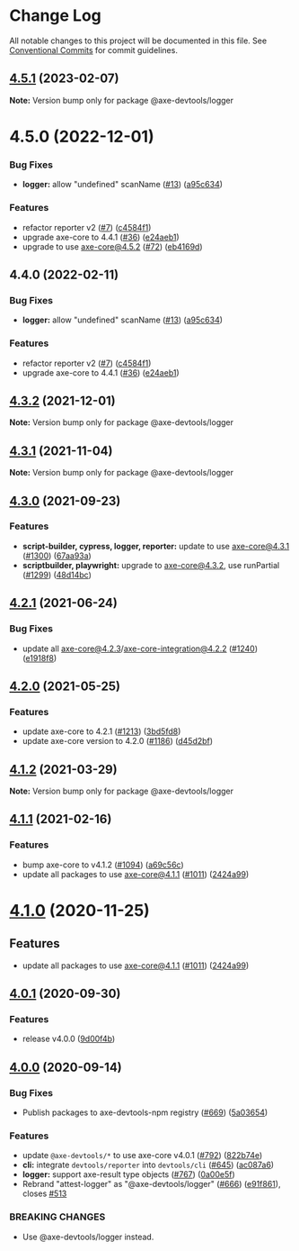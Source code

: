 # Change Log

All notable changes to this project will be documented in this file.
See [Conventional Commits](https://conventionalcommits.org) for commit guidelines.

## [4.5.1](https://github.com/dequelabs/axe-devtools-reporter/compare/v4.5.0...v4.5.1) (2023-02-07)

**Note:** Version bump only for package @axe-devtools/logger





# 4.5.0 (2022-12-01)


### Bug Fixes

* **logger:** allow "undefined" scanName ([#13](https://github.com/dequelabs/axe-devtools-reporter/issues/13)) ([a95c634](https://github.com/dequelabs/axe-devtools-reporter/commit/a95c634bacc084c0494a017144fcddc40fbbcdf3))


### Features

* refactor reporter v2 ([#7](https://github.com/dequelabs/axe-devtools-reporter/issues/7)) ([c4584f1](https://github.com/dequelabs/axe-devtools-reporter/commit/c4584f122b7f43d5d7d37a015020f4e7e38a6847))
* upgrade axe-core to 4.4.1 ([#36](https://github.com/dequelabs/axe-devtools-reporter/issues/36)) ([e24aeb1](https://github.com/dequelabs/axe-devtools-reporter/commit/e24aeb1a78f3173e7e86b99f065d2e9743c7b9a7))
* upgrade to use axe-core@4.5.2 ([#72](https://github.com/dequelabs/axe-devtools-reporter/issues/72)) ([eb4169d](https://github.com/dequelabs/axe-devtools-reporter/commit/eb4169dfdb5418183b1177230fd666f5a870fd6a))





## 4.4.0 (2022-02-11)


### Bug Fixes

* **logger:** allow "undefined" scanName ([#13](https://github.com/dequelabs/axe-devtools-reporter/issues/13)) ([a95c634](https://github.com/dequelabs/axe-devtools-reporter/commit/a95c634bacc084c0494a017144fcddc40fbbcdf3))


### Features

* refactor reporter v2 ([#7](https://github.com/dequelabs/axe-devtools-reporter/issues/7)) ([c4584f1](https://github.com/dequelabs/axe-devtools-reporter/commit/c4584f122b7f43d5d7d37a015020f4e7e38a6847))
* upgrade axe-core to 4.4.1 ([#36](https://github.com/dequelabs/axe-devtools-reporter/issues/36)) ([e24aeb1](https://github.com/dequelabs/axe-devtools-reporter/commit/e24aeb1a78f3173e7e86b99f065d2e9743c7b9a7))





## [4.3.2](https://github.com/dequelabs/axe-devtools-npm/compare/v4.3.0...v4.3.2) (2021-12-01)

**Note:** Version bump only for package @axe-devtools/logger





## [4.3.1](https://github.com/dequelabs/axe-devtools-npm/compare/v4.3.0...v4.3.1) (2021-11-04)

**Note:** Version bump only for package @axe-devtools/logger





## [4.3.0](https://github.com/dequelabs/axe-devtools-npm/compare/v4.2.1...v4.3.0) (2021-09-23)


### Features

* **script-builder, cypress, logger, reporter:** update to use axe-core@4.3.1 ([#1300](https://github.com/dequelabs/axe-devtools-npm/issues/1300)) ([67aa93a](https://github.com/dequelabs/axe-devtools-npm/commit/67aa93a65085b86fc270db9956538531b6e1a8b0))
* **scriptbuilder, playwright:** upgrade to axe-core@4.3.2, use runPartial ([#1299](https://github.com/dequelabs/axe-devtools-npm/issues/1299)) ([48d14bc](https://github.com/dequelabs/axe-devtools-npm/commit/48d14bca8df87c74ec9ad9a1d8bbacb967e03c17))





## [4.2.1](https://github.com/dequelabs/axe-devtools-npm/compare/v4.2.0...v4.2.1) (2021-06-24)


### Bug Fixes

* update all axe-core@4.2.3/axe-core-integration@4.2.2 ([#1240](https://github.com/dequelabs/axe-devtools-npm/issues/1240)) ([e1918f8](https://github.com/dequelabs/axe-devtools-npm/commit/e1918f8e67a17e560a61da8a20af8d638c9db7d1))





## [4.2.0](https://github.com/dequelabs/axe-devtools-npm/compare/v4.1.2...v4.2.0) (2021-05-25)


### Features

* update axe-core to 4.2.1 ([#1213](https://github.com/dequelabs/axe-devtools-npm/issues/1213)) ([3bd5fd8](https://github.com/dequelabs/axe-devtools-npm/commit/3bd5fd8e241629cace3be8358f56bfbf204c9515))
* update axe-core version to 4.2.0 ([#1186](https://github.com/dequelabs/axe-devtools-npm/issues/1186)) ([d45d2bf](https://github.com/dequelabs/axe-devtools-npm/commit/d45d2bfb2e191f0202b7d5fc80b5c243f03703ca))





## [4.1.2](https://github.com/dequelabs/axe-devtools-npm/compare/v4.1.1...v4.1.2) (2021-03-29)

**Note:** Version bump only for package @axe-devtools/logger





## [4.1.1](http://dequelabs/axe-devtools-npm/compare/v4.0.0...v4.1.1) (2021-02-16)


### Features

* bump axe-core to v4.1.2 ([#1094](http://dequelabs/axe-devtools-npm/issues/1094)) ([a69c56c](http://dequelabs/axe-devtools-npm/commits/a69c56c))
* update all packages to use axe-core@4.1.1 ([#1011](http://dequelabs/axe-devtools-npm/issues/1011)) ([2424a99](http://dequelabs/axe-devtools-npm/commits/2424a99))





# [4.1.0](https://github.com/dequelabs/axe-devtools-npm/compare/v4.0.0...v4.1.0) (2020-11-25)


## Features

* update all packages to use axe-core@4.1.1 ([#1011](https://github.com/dequelabs/axe-devtools-npm/issues/1011)) ([2424a99](https://github.com/dequelabs/axe-devtools-npm/commit/2424a9908bbcf7b06470a34c59f74244dd4802b5))





## [4.0.1](https://github.com/dequelabs/axe-devtools-npm/compare/v4.0.0...v4.0.1) (2020-09-30)


### Features

* release v4.0.0 ([9d00f4b](https://github.com/dequelabs/axe-devtools-npm/commit/9d00f4b2db6cf0c9de48e80cc8b29f399c7b49f2))





## [4.0.0](https://github.com/dequelabs/axe-devtools-npm/compare/v2.10.0...v4.0.0) (2020-09-14)


### Bug Fixes

* Publish packages to axe-devtools-npm registry ([#669](https://github.com/dequelabs/axe-devtools-npm/issues/669)) ([5a03654](https://github.com/dequelabs/axe-devtools-npm/commit/5a0365434697aae8b781e084adf1d4250c000eda))


### Features

* update `@axe-devtools/*` to use axe-core v4.0.1 ([#792](https://github.com/dequelabs/axe-devtools-npm/issues/792)) ([822b74e](https://github.com/dequelabs/axe-devtools-npm/commit/822b74e9d3dd80f43a12995c28078362f8f3189c))
* **cli:** integrate `devtools/reporter` into `devtools/cli` ([#645](https://github.com/dequelabs/axe-devtools-npm/issues/645)) ([ac087a6](https://github.com/dequelabs/axe-devtools-npm/commit/ac087a6cf0661a138392223cbfbe1fadbc56b541))
* **logger:** support axe-result type objects ([#767](https://github.com/dequelabs/axe-devtools-npm/issues/767)) ([0a00e5f](https://github.com/dequelabs/axe-devtools-npm/commit/0a00e5ff2f03ba31decc7afe08f9dc9138eac61d))
* Rebrand "attest-logger" as "@axe-devtools/logger" ([#666](https://github.com/dequelabs/axe-devtools-npm/issues/666)) ([e91f861](https://github.com/dequelabs/axe-devtools-npm/commit/e91f8613b602e79069fc76c16507753cc213f009)), closes [#513](https://github.com/dequelabs/axe-devtools-npm/issues/513)


### BREAKING CHANGES

* Use @axe-devtools/logger instead.

